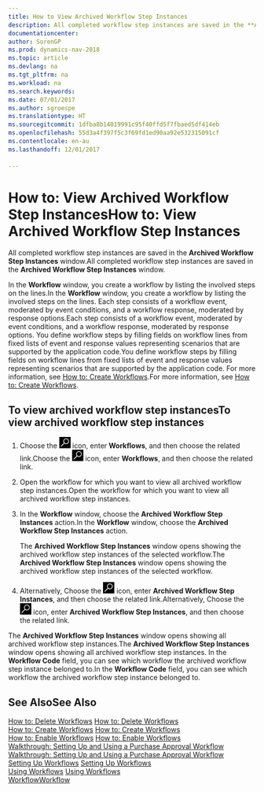 ```yaml
---
title: How to View Archived Workflow Step Instances
description: All completed workflow step instances are saved in the **Archived Workflow Step Instances** window.
documentationcenter: 
author: SorenGP
ms.prod: dynamics-nav-2018
ms.topic: article
ms.devlang: na
ms.tgt_pltfrm: na
ms.workload: na
ms.search.keywords: 
ms.date: 07/01/2017
ms.author: sgroespe
ms.translationtype: HT
ms.sourcegitcommit: 1dfba8b14019991c95f40ffd5f7fbaed5df414eb
ms.openlocfilehash: 55d3a4f397f5c3f69fd1ed90aa92e532315091cf
ms.contentlocale: en-au
ms.lasthandoff: 12/01/2017

---
```

# <a name="how-to-view-archived-workflow-step-instances"></a><span data-ttu-id="e51f2-103">How to: View Archived Workflow Step Instances</span><span class="sxs-lookup"><span data-stu-id="e51f2-103">How to: View Archived Workflow Step Instances</span></span>
<span data-ttu-id="e51f2-104">All completed workflow step instances are saved in the **Archived Workflow Step Instances** window.</span><span class="sxs-lookup"><span data-stu-id="e51f2-104">All completed workflow step instances are saved in the **Archived Workflow Step Instances** window.</span></span>  

 <span data-ttu-id="e51f2-105">In the **Workflow** window, you create a workflow by listing the involved steps on the lines.</span><span class="sxs-lookup"><span data-stu-id="e51f2-105">In the **Workflow** window, you create a workflow by listing the involved steps on the lines.</span></span> <span data-ttu-id="e51f2-106">Each step consists of a workflow event, moderated by event conditions, and a workflow response, moderated by response options.</span><span class="sxs-lookup"><span data-stu-id="e51f2-106">Each step consists of a workflow event, moderated by event conditions, and a workflow response, moderated by response options.</span></span> <span data-ttu-id="e51f2-107">You define workflow steps by filling fields on workflow lines from fixed lists of event and response values representing scenarios that are supported by the application code.</span><span class="sxs-lookup"><span data-stu-id="e51f2-107">You define workflow steps by filling fields on workflow lines from fixed lists of event and response values representing scenarios that are supported by the application code.</span></span> <span data-ttu-id="e51f2-108">For more information, see [How to: Create Workflows](across-how-to-create-workflows.md).</span><span class="sxs-lookup"><span data-stu-id="e51f2-108">For more information, see [How to: Create Workflows](across-how-to-create-workflows.md).</span></span>  

## <a name="to-view-archived-workflow-step-instances"></a><span data-ttu-id="e51f2-109">To view archived workflow step instances</span><span class="sxs-lookup"><span data-stu-id="e51f2-109">To view archived workflow step instances</span></span>  
1.  <span data-ttu-id="e51f2-110">Choose the ![Search for Page or Report](media/ui-search/search_small.png "Search for Page or Report icon") icon, enter **Workflows**, and then choose the related link.</span><span class="sxs-lookup"><span data-stu-id="e51f2-110">Choose the ![Search for Page or Report](media/ui-search/search_small.png "Search for Page or Report icon") icon, enter **Workflows**, and then choose the related link.</span></span>  
2.  <span data-ttu-id="e51f2-111">Open the workflow for which you want to view all archived workflow step instances.</span><span class="sxs-lookup"><span data-stu-id="e51f2-111">Open the workflow for which you want to view all archived workflow step instances.</span></span>  
3.  <span data-ttu-id="e51f2-112">In the **Workflow** window, choose the **Archived Workflow Step Instances** action.</span><span class="sxs-lookup"><span data-stu-id="e51f2-112">In the **Workflow** window, choose the **Archived Workflow Step Instances** action.</span></span>  

    <span data-ttu-id="e51f2-113">The **Archived Workflow Step Instances** window opens showing the archived workflow step instances of the selected workflow.</span><span class="sxs-lookup"><span data-stu-id="e51f2-113">The **Archived Workflow Step Instances** window opens showing the archived workflow step instances of the selected workflow.</span></span>  
4.  <span data-ttu-id="e51f2-114">Alternatively, Choose the ![Search for Page or Report](media/ui-search/search_small.png "Search for Page or Report icon") icon, enter **Archived Workflow Step Instances**, and then choose the related link.</span><span class="sxs-lookup"><span data-stu-id="e51f2-114">Alternatively, Choose the ![Search for Page or Report](media/ui-search/search_small.png "Search for Page or Report icon") icon, enter **Archived Workflow Step Instances**, and then choose the related link.</span></span>  

<span data-ttu-id="e51f2-115">The **Archived Workflow Step Instances** window opens showing all archived workflow step instances.</span><span class="sxs-lookup"><span data-stu-id="e51f2-115">The **Archived Workflow Step Instances** window opens showing all archived workflow step instances.</span></span> <span data-ttu-id="e51f2-116">In the **Workflow Code** field, you can see which workflow the archived workflow step instance belonged to.</span><span class="sxs-lookup"><span data-stu-id="e51f2-116">In the **Workflow Code** field, you can see which workflow the archived workflow step instance belonged to.</span></span>  

## <a name="see-also"></a><span data-ttu-id="e51f2-117">See Also</span><span class="sxs-lookup"><span data-stu-id="e51f2-117">See Also</span></span>  
 <span data-ttu-id="e51f2-118">[How to: Delete Workflows](across-how-to-delete-workflows.md) </span><span class="sxs-lookup"><span data-stu-id="e51f2-118">[How to: Delete Workflows](across-how-to-delete-workflows.md) </span></span>  
 <span data-ttu-id="e51f2-119">[How to: Create Workflows](across-how-to-create-workflows.md) </span><span class="sxs-lookup"><span data-stu-id="e51f2-119">[How to: Create Workflows](across-how-to-create-workflows.md) </span></span>  
 <span data-ttu-id="e51f2-120">[How to: Enable Workflows](across-how-to-enable-workflows.md) </span><span class="sxs-lookup"><span data-stu-id="e51f2-120">[How to: Enable Workflows](across-how-to-enable-workflows.md) </span></span>  
 <span data-ttu-id="e51f2-121">[Walkthrough: Setting Up and Using a Purchase Approval Workflow](walkthrough-setting-up-and-using-a-purchase-approval-workflow.md) </span><span class="sxs-lookup"><span data-stu-id="e51f2-121">[Walkthrough: Setting Up and Using a Purchase Approval Workflow](walkthrough-setting-up-and-using-a-purchase-approval-workflow.md) </span></span>  
 <span data-ttu-id="e51f2-122">[Setting Up Workflows](across-set-up-workflows.md) </span><span class="sxs-lookup"><span data-stu-id="e51f2-122">[Setting Up Workflows](across-set-up-workflows.md) </span></span>  
 <span data-ttu-id="e51f2-123">[Using Workflows](across-use-workflows.md) </span><span class="sxs-lookup"><span data-stu-id="e51f2-123">[Using Workflows](across-use-workflows.md) </span></span>  
 [<span data-ttu-id="e51f2-124">Workflow</span><span class="sxs-lookup"><span data-stu-id="e51f2-124">Workflow</span></span>](across-workflow.md)

